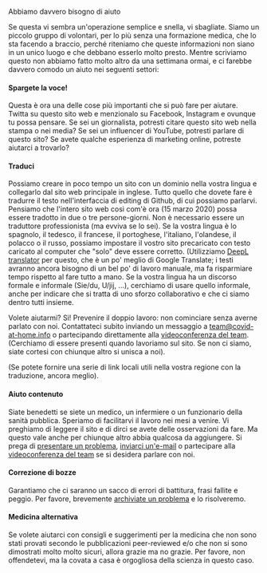 Abbiamo davvero bisogno di aiuto

Se questa vi sembra un'operazione semplice e snella, vi sbagliate. Siamo un piccolo gruppo di volontari, per lo più senza una formazione medica, che lo sta facendo a braccio, perché riteniamo che queste informazioni non siano in un unico luogo e che debbano esserlo molto presto. Mentre scriviamo questo non abbiamo fatto molto altro da una settimana ormai, e ci farebbe davvero comodo un aiuto nei seguenti settori:

#### Spargete la voce!

Questa è ora una delle cose più importanti che si può fare per aiutare. Twitta su questo sito web e menzionalo su Facebook, Instagram e ovunque tu possa pensare. Se sei un giornalista, potresti citare questo sito web nella stampa o nei media? Se sei un influencer di YouTube, potresti parlare di questo sito? Se avete qualche esperienza di marketing online, potreste aiutarci a trovarlo?

#### Traduci

Possiamo creare in poco tempo un sito con un dominio nella vostra lingua e collegarlo dal sito web principale in inglese. Tutto quello che dovete fare è tradurre il testo nell'interfaccia di editing di Github, di cui possiamo parlarvi. Pensiamo che l'intero sito web così com'è ora (15 marzo 2020) possa essere tradotto in due o tre persone-giorni. Non è necessario essere un traduttore professionista (ma evviva se lo sei). Se la vostra lingua è lo spagnolo, il tedesco, il francese, il portoghese, l'italiano, l'olandese, il polacco o il russo, possiamo impostare il vostro sito precaricato con testo caricato al computer che "solo" deve essere corretto. (Utilizziamo [DeepL translator](https://www.deepl.com/translator) per questo, che è un po' meglio di Google Translate; i testi avranno ancora bisogno di un bel po' di lavoro manuale, ma fa risparmiare tempo rispetto al fare tutto a mano. Se la vostra lingua ha un discorso formale e informale (Sie/du, U/jij, ...), cerchiamo di usare quello informale, anche per indicare che si tratta di uno sforzo collaborativo e che ci siamo dentro tutti insieme. 

Volete aiutarmi? Sì! Prevenire il doppio lavoro: non cominciare senza averne parlato con noi. Contattateci subito inviando un messaggio a [team@covid-at-home.info](mailto:team@covid-at-home.info) o partecipando direttamente alla [videoconferenza del team](https://meet.jit.si/OngoingTeamMeetingForCovidAtHome). (Cerchiamo di essere presenti quando lavoriamo sul sito. Se non ci siamo, siate cortesi con chiunque altro si unisca a noi).

(Se potete fornire una serie di link locali utili nella vostra regione con la traduzione, ancora meglio).

#### Aiuto contenuto

Siate benedetti se siete un medico, un infermiere o un funzionario della sanità pubblica. Speriamo di facilitarvi il lavoro nei mesi a venire. Vi preghiamo di leggere il sito e di dirci se avete delle osservazioni da fare. Ma questo vale anche per chiunque altro abbia qualcosa da aggiungere. Si prega di [presentare un problema](https://github.com/covid-at-home/covid-at-home.github.io/issues/new), [inviarci un'e-mail](mailto:team@covid-at-home.info) o partecipare alla [videoconferenza del team](https://meet.jit.si/OngoingTeamMeetingForCovidAtHome) se si desidera parlare con noi.

#### Correzione di bozze

Garantiamo che ci saranno un sacco di errori di battitura, frasi fallite e peggio. Per favore, brevemente [archiviate un problema](https://github.com/covid-at-home/covid-a-casa.github.io/issues/new) e lo risolveremo.

#### Medicina alternativa

Se volete aiutarci con consigli e suggerimenti per la medicina che non sono stati provati secondo le pubblicazioni peer-reviewed e/o che non si sono dimostrati molto molto sicuri, allora grazie ma no grazie. Per favore, non offendetevi, ma la covata a casa è orgogliosa della scienza in questo caso. 